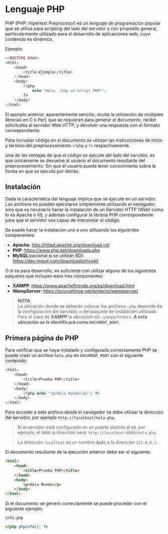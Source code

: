 Lenguaje PHP
=======================================

PHP (PHP: Hipertext Preprocesor) es un lenguaje de programación popular que se
utiliza para *scripting* del lado del servidor y con propósito general,
particularmente utilizado para el desarrollo de aplicaciones web, cuyo contenido
es dinámico.

Ejemplo:
```php
<!DOCTYPE html>
<html>
    <head>
        <title>Ejemplo</title>
    </head>
    <body>
        <?php
            echo "Hola, ¡Soy un script PHP!";
        ?>
    </body>
</html>
```

El ejemplo anterior, aparentemente sencillo, oculta la utilización de múltiples
librerías en C o Perl, que se requieren para generar el documento, recibir
solicitudes al servidor Web HTTP, y devolver una respuesta con el formato
correspondiente.

Para incrustar código en el documento se utilizan las instrucciones de inicio y
término del preprocesamiento `<?php` y `?>` respectivamente.

Una de las ventajas de que el código se ejecute del lado del servidor, es que
únicamente se devuelve al usuario el documento resultante del preprocesamiento.
Sin que el usuario pueda tener conocimiento sobre la forma en que se ejecuta por
detrás.

Instalación
---------------------------------------

Dada la característica del lenguaje implica que se ejecute en un servidor. Los
archivos no pueden ejecutarse simplemente utilizando el navegador, sino que es
necesario hacer la instalación de un Servidor HTTP (Web) como lo es Apache o
IIS, y además configurar la librería PHP correspondiente para que el servidor
sea capaz de interpretar el código.

Se puede hacer la instalación uno a uno utilizando los siguientes componentes:
* **Apache**: <http://httpd.apache.org/download.cgi>
* **PHP**: <https://www.php.net/downloads.php>
* **MySQL**(opcional si se utilizan BD): <https://dev.mysql.com/downloads/mysql/>

O si es para desarrollo, es suficiente con utilizar alguno de los siguientes
paquetes que incluyen esos tres componentes:
* **XAMPP**: <https://www.apachefriends.org/es/download.html>
* **WampServer**: <https://sourceforge.net/projects/wampserver/>

> **NOTA**:  
> La ubicación donde se deberán colocar los archivos `.php` depende de la
> configuración del servidor, o del paquete de instalación utilizado:
> Para el caso de **XAMPP** la ubicación es: `/xampp/htdocs`.
> **A esta ubicación se le identificará como `DOCUMENT_ROOT`**.

Primera página de PHP
---------------------------------------

Para verificar que se haya instalado y configurado correctamente PHP se puede
crear un archivo `hola.php` en `DOCUMENT_ROOT` con el siguiente contenido:

```php
<html>
    <head>
        <title>Prueba PHP</title>
    </head>
    <body>
        <?php echo "<p>Hola Mundo</p>"; ?>
    </body>
</html>
```

Para acceder a este archivo desde el navegador se debe utilizar la dirección
del servidor, por ejemplo `http://localhost/hola.php`.

> Si el servidor está configurado en un puerto distinto al `80`, por ejemplo, el
> `8080` la dirección será: `http://localhost:8080/hola.php`.

> La dirección `localhost` es un nombre dado a la dirección `127.0.0.1`.

El documento resultante de la ejecución anterior debe ser el siguiente.
```html
<html>
    <head>
        <title>Prueba PHP</title>
    </head>
    <body>
        <p>Hola Mundo</p>
    </body>
</html>
```

Si el documento se generó correctamente se puede proceder con el siguiente ejemplo:

`info.php`
```php
<?php phpinfo(); ?>
```